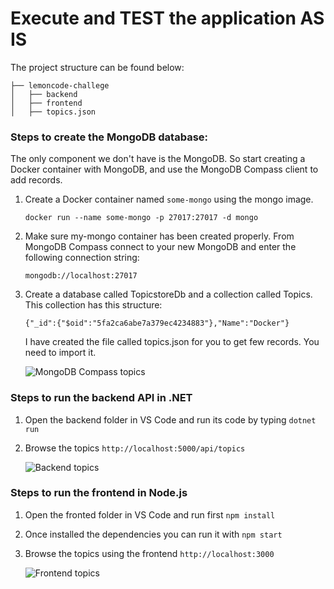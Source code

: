 # Execute and TEST the application AS IS 

The project structure can be found below:
```
├── lemoncode-challege
│   ├── backend
│   ├── frontend
│   ├── topics.json
```

### Steps to create the MongoDB database:

The only component we don't have is the MongoDB. So start creating a Docker container with MongoDB, and use the  MongoDB Compass client to add records.

1. Create a Docker container named `some-mongo` using the mongo image.

    ```
    docker run --name some-mongo -p 27017:27017 -d mongo
    ```
2. Make sure my-mongo container has been created properly. From MongoDB Compass connect to your new MongoDB and enter the following connection string:
    ```
    mongodb://localhost:27017
    ```
3. Create a database called TopicstoreDb and a collection called Topics. This collection has this structure:
    ```
    {"_id":{"$oid":"5fa2ca6abe7a379ec4234883"},"Name":"Docker"} 
    ```
    I have created the file called topics.json for you to get few records. You need to import it.
   
    ![MongoDB Compass topics](https://github.com/monicacrespo/bootcamp-devops-student/blob/main/01-docker/lemoncode-challenge/images/MongoDBCompass.JPG)


### Steps to run the backend API in .NET

1. Open the backend folder in VS Code and run its code by typing `dotnet run`

2. Browse the topics `http://localhost:5000/api/topics`

    ![Backend topics](https://github.com/monicacrespo/bootcamp-devops-student/blob/main/01-docker/lemoncode-challenge/images/BackEndTopics.JPG)

### Steps to run the frontend in Node.js

1. Open the fronted folder in VS Code and run first `npm install` 
2. Once installed the dependencies you can run it with `npm start`
3. Browse the topics using the frontend `http://localhost:3000`

    ![Frontend topics](https://github.com/monicacrespo/bootcamp-devops-student/blob/main/01-docker/lemoncode-challenge/images/FrontEndTopics.JPG)
